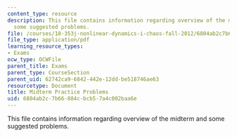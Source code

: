 ```yaml
---
content_type: resource
description: This file contains information regarding overview of the midterm and
  some suggested problems.
file: /courses/18-353j-nonlinear-dynamics-i-chaos-fall-2012/6804ab2c7b66884cbcb57a4c002baa6e_MIT18_353JF12_midtermPra.pdf
file_type: application/pdf
learning_resource_types:
- Exams
ocw_type: OCWFile
parent_title: Exams
parent_type: CourseSection
parent_uid: 62742ca9-6842-442e-12dd-be518746ae63
resourcetype: Document
title: Midterm Practice Problems
uid: 6804ab2c-7b66-884c-bcb5-7a4c002baa6e
---
```

This file contains information regarding overview of the midterm and some suggested problems.

